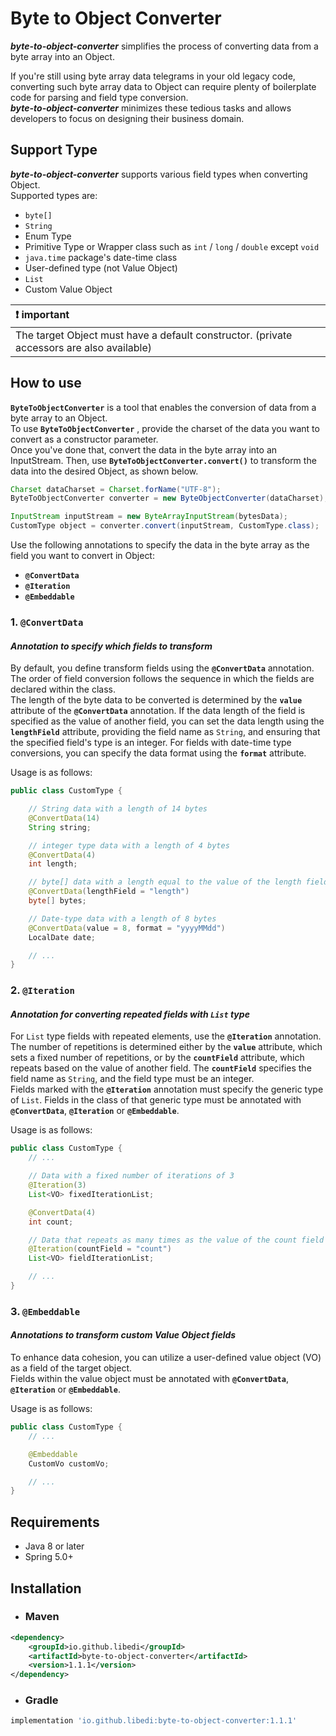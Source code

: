 # **Byte to Object Converter**
***byte-to-object-converter*** simplifies the process of converting data from a byte array into an Object. 

If you're still using byte array data telegrams in your old legacy code, converting such byte array data to Object can require plenty of boilerplate code for parsing and field type conversion.  
***byte-to-object-converter*** minimizes these tedious tasks and allows developers to focus on designing their business domain.

## **Support Type**
***byte-to-object-converter*** supports various field types when converting Object.  
Supported types are:
- `byte[]`
- `String`
- Enum Type
- Primitive Type or Wrapper class such as `int` / `long` / `double` except `void`
- `java.time` package's date-time class
- User-defined type (not Value Object)
- `List`
- Custom Value Object

| :exclamation: important |
|:-------------------------|
| The target Object must have a default constructor. (private accessors are also available) |

## **How to use**
**`ByteToObjectConverter`** is a tool that enables the conversion of data from a byte array to an Object.  
To use **`ByteToObjectConverter`** , provide the charset of the data you want to convert as a constructor parameter.  
Once you've done that, convert the data in the byte array into an InputStream. Then, use **`ByteToObjectConverter.convert()`** to transform the data into the desired Object, as shown below.
~~~java
Charset dataCharset = Charset.forName("UTF-8");
ByteToObjectConverter converter = new ByteObjectConverter(dataCharset);

InputStream inputStream = new ByteArrayInputStream(bytesData);
CustomType object = converter.convert(inputStream, CustomType.class);
~~~

Use the following annotations to specify the data in the byte array as the field you want to convert in Object:
- **`@ConvertData`**
- **`@Iteration`**
- **`@Embeddable`**

### **1. `@ConvertData`**
#### ***Annotation to specify which fields to transform***
By default, you define transform fields using the **`@ConvertData`** annotation.  
The order of field conversion follows the sequence in which the fields are declared within the class.  
The length of the byte data to be converted is determined by the **`value`** attribute of the **`@ConvertData`** annotation. If the data length of the field is specified as the value of another field, you can set the data length using the **`lengthField`** attribute, providing the field name as `String`, and ensuring that the specified field's type is an integer.
For fields with date-time type conversions, you can specify the data format using the **`format`** attribute.

Usage is as follows:
~~~java
public class CustomType {

    // String data with a length of 14 bytes
    @ConvertData(14)
    String string;

    // integer type data with a length of 4 bytes
    @ConvertData(4)
    int length;

    // byte[] data with a length equal to the value of the length field
    @ConvertData(lengthField = "length")
    byte[] bytes;

    // Date-type data with a length of 8 bytes
    @ConvertData(value = 8, format = "yyyyMMdd")
    LocalDate date;

    // ...
}
~~~

### **2. `@Iteration`**
#### ***Annotation for converting repeated fields with `List` type***
For `List` type fields with repeated elements, use the **`@Iteration`** annotation.  
The number of repetitions is determined either by the **`value`** attribute, which sets a fixed number of repetitions, or by the **`countField`** attribute, which repeats based on the value of another field. The **`countField`** specifies the field name as `String`, and the field type must be an integer.  
Fields marked with the **`@Iteration`** annotation must specify the generic type of `List`. Fields in the class of that generic type must be annotated with **`@ConvertData`**, **`@Iteration`** or **`@Embeddable`**.

Usage is as follows:
~~~java
public class CustomType {
    // ...

    // Data with a fixed number of iterations of 3
    @Iteration(3)
    List<VO> fixedIterationList;

    @ConvertData(4)
    int count;

    // Data that repeats as many times as the value of the count field
    @Iteration(countField = "count")
    List<VO> fieldIterationList;

    // ...
}
~~~

### **3. `@Embeddable`**
#### ***Annotations to transform custom Value Object fields***
To enhance data cohesion, you can utilize a user-defined value object (VO) as a field of the target object.  
Fields within the value object must be annotated with **`@ConvertData`**, **`@Iteration`** or **`@Embeddable`**.

Usage is as follows:
~~~java
public class CustomType {
    // ...

    @Embeddable
    CustomVo customVo;

    // ...
}
~~~

## **Requirements**
- Java 8 or later
- Spring 5.0+

## **Installation**
- ### **Maven**
~~~xml
<dependency>
    <groupId>io.github.libedi</groupId>
    <artifactId>byte-to-object-converter</artifactId>
    <version>1.1.1</version>
</dependency>
~~~
- ### **Gradle**
~~~groovy
implementation 'io.github.libedi:byte-to-object-converter:1.1.1'
~~~
